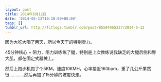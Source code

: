 ```yaml
---
layout: post
title: 2014年5月12日
date: '2014-05-13T10:18:59+08:00'
tags: []
tumblr_url: http://fitlogs.tumblr.com/post/85584965327/2014-5-12
---
```

因为大吃大喝了两天，所以今天干的特别卖力。

45分钟核心 + 阻力，阻力训练练了腿，特别是上次教练说我缺乏的大腿后侧和臀大肌，都在固定式器械上。

然后上跑步机跑了个5KM，速度10KMH，心率接近160bpm，重了几公斤果然很…………然后再加了15分钟的坡度快走。
